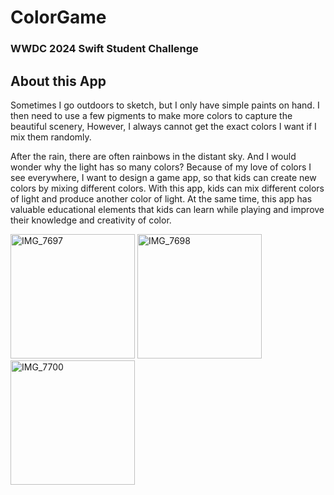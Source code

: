 # ColorGame
### WWDC 2024 Swift Student Challenge


## About this App
Sometimes I go outdoors to sketch, but I only have simple paints on hand. I then need to use a few pigments to make more colors to capture the beautiful scenery, However, I always cannot get the exact colors I want if I mix them randomly. 
 
After the rain, there are often rainbows in the distant sky. And I would wonder why the light has so many colors? Because of my love of colors I see everywhere, I want to design a game app, so that kids can create new colors by mixing different colors. With this app, kids can mix different colors of light and produce another color of light. At the same time, this app has valuable educational elements that kids can learn while playing and improve their knowledge and creativity of color.

<img width="199" alt="IMG_7697" src="https://github.com/User-Howard/ColorGame/assets/60650989/93f255c1-958e-4e9c-9cd7-c363f5684df4">
<img width="199" alt="IMG_7698" src="https://github.com/User-Howard/ColorGame/assets/60650989/362ad32d-4a16-48d0-ae06-5d295052487f">
<img width="199" alt="IMG_7700" src="https://github.com/User-Howard/ColorGame/assets/60650989/7f9bef1e-71b0-48b7-9495-8111087c4ac4">
